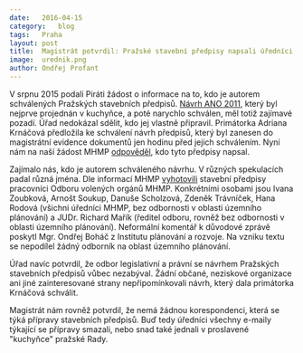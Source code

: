 ```yaml
---
date:	2016-04-15
category:	blog
tags:	Praha
layout:	post
title:	Magistrát potvrdil: Pražské stavební předpisy napsali úředníci bez kvalifikace
image:	urednik.png
author:	Ondřej Profant
---
```


V srpnu 2015 podali Piráti žádost o informace na to, kdo je autorem schválených Pražských stavebních předpisů. [Návrh ANO 2011](https://github.com/pirati-cz/KlubPraha/blob/master/spisy/2015/106-stavebni-predpisy-praha/8-poskytnuti-odpovedi/tisk-18847.pdf), který byl nejprve projednán v kuchyňce, a poté narychlo schválen, měl totiž zajímavé pozadí. Úřad nedokázal sdělit, kdo jej vlastně připravil. Primátorka Adriana Krnáčová předložila ke schválení návrh předpisů, který byl zanesen do magistrátní evidence dokumentů jen hodinu před jejich schválením. Nyní nám na naší žádost MHMP [odpověděl](https://github.com/pirati-cz/KlubPraha/blob/master/spisy/2015/106-stavebni-predpisy-praha/8-poskytnuti-odpovedi/odpoved.pdf), kdo tyto předpisy napsal. 

Zajímalo nás, kdo je autorem schváleného návrhu. V různých spekulacích padal různá jména. Dle informací MHMP [vyhotovili](https://github.com/pirati-cz/KlubPraha/blob/master/spisy/2015/106-stavebni-predpisy-praha/8-poskytnuti-odpovedi/historie-tvorby-dokumentu.pdf) stavební předpisy pracovníci Odboru volených orgánů MHMP. Konkrétními osobami jsou Ivana Zoubková, Arnošt Soukup, Danuše Scholzová, Zdeněk Trávníček, Hana Rodová (všichni úředníci MHMP, bez odbornosti v oblasti územního plánování) a JUDr. Richard Mařík (ředitel odboru, rovněž bez odbornosti v oblasti územního plánování). Neformální komentář k důvodové zprávě poskytl Mgr. Ondřej Boháč z Institutu plánování a rozvoje. Na vzniku textu se nepodílel žádný odborník na oblast územního plánování. 

Úřad navíc potvrdil, že odbor legislativní a právní se návrhem Pražských stavebních předpisů vůbec nezabýval. Žádní občané, neziskové organizace ani jiné zainteresované strany nepřipomínkovali návrh, který dala primátorka Krnáčová schválit. 

Magistrát nám rovněž potvrdil, že nemá žádnou korespondenci, která se týká přípravy stavebních předpisů. Buď tedy úředníci všechny e-maily týkající se přípravy smazali, nebo snad také jednali v proslavené "kuchyňce" pražské Rady. 
